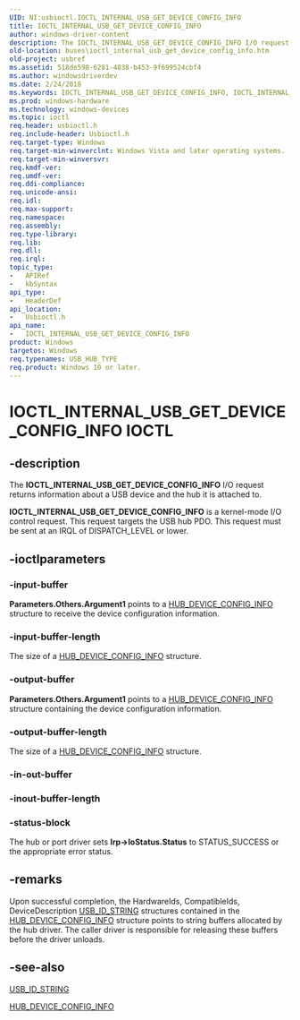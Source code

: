 ```yaml
---
UID: NI:usbioctl.IOCTL_INTERNAL_USB_GET_DEVICE_CONFIG_INFO
title: IOCTL_INTERNAL_USB_GET_DEVICE_CONFIG_INFO
author: windows-driver-content
description: The IOCTL_INTERNAL_USB_GET_DEVICE_CONFIG_INFO I/O request returns information about a USB device and the hub it is attached to.
old-location: buses\ioctl_internal_usb_get_device_config_info.htm
old-project: usbref
ms.assetid: 518de598-6281-4838-b453-9f699524cbf4
ms.author: windowsdriverdev
ms.date: 2/24/2018
ms.keywords: IOCTL_INTERNAL_USB_GET_DEVICE_CONFIG_INFO, IOCTL_INTERNAL_USB_GET_DEVICE_CONFIG_INFO control code [Buses], buses.ioctl_internal_usb_get_device_config_info, usbioctl/IOCTL_INTERNAL_USB_GET_DEVICE_CONFIG_INFO
ms.prod: windows-hardware
ms.technology: windows-devices
ms.topic: ioctl
req.header: usbioctl.h
req.include-header: Usbioctl.h
req.target-type: Windows
req.target-min-winverclnt: Windows Vista and later operating systems.
req.target-min-winversvr: 
req.kmdf-ver: 
req.umdf-ver: 
req.ddi-compliance: 
req.unicode-ansi: 
req.idl: 
req.max-support: 
req.namespace: 
req.assembly: 
req.type-library: 
req.lib: 
req.dll: 
req.irql: 
topic_type:
-	APIRef
-	kbSyntax
api_type:
-	HeaderDef
api_location:
-	Usbioctl.h
api_name:
-	IOCTL_INTERNAL_USB_GET_DEVICE_CONFIG_INFO
product: Windows
targetos: Windows
req.typenames: USB_HUB_TYPE
req.product: Windows 10 or later.
---
```


# IOCTL_INTERNAL_USB_GET_DEVICE_CONFIG_INFO IOCTL


## -description


The <b>IOCTL_INTERNAL_USB_GET_DEVICE_CONFIG_INFO</b> 
   I/O request returns information about a USB device and the hub it is attached to.


<b>IOCTL_INTERNAL_USB_GET_DEVICE_CONFIG_INFO</b> is a kernel-mode I/O control request. This request targets the USB hub PDO. This request must be sent at an IRQL of DISPATCH_LEVEL or lower.


## -ioctlparameters




### -input-buffer

<b>Parameters.Others.Argument1</b> points to a <a href="..\usbioctl\ns-usbioctl-_hub_device_config_info_v1.md">HUB_DEVICE_CONFIG_INFO</a> structure to receive the device configuration information.


### -input-buffer-length

The size of a <a href="..\usbioctl\ns-usbioctl-_hub_device_config_info_v1.md">HUB_DEVICE_CONFIG_INFO</a> structure.


### -output-buffer

<b>Parameters.Others.Argument1</b> points to a <a href="..\usbioctl\ns-usbioctl-_hub_device_config_info_v1.md">HUB_DEVICE_CONFIG_INFO</a> structure containing the device configuration information. 


### -output-buffer-length

The size of a <a href="..\usbioctl\ns-usbioctl-_hub_device_config_info_v1.md">HUB_DEVICE_CONFIG_INFO</a> structure.


### -in-out-buffer



<text></text>




### -inout-buffer-length



<text></text>




### -status-block

The hub or port driver sets <b>Irp-&gt;IoStatus.Status</b> to STATUS_SUCCESS or the appropriate error status.


## -remarks



Upon successful completion, the HardwareIds, CompatibleIds, DeviceDescription <a href="..\usbioctl\ns-usbioctl-_usb_id_string.md">USB_ID_STRING</a> structures contained in the <a href="..\usbioctl\ns-usbioctl-_hub_device_config_info_v1.md">HUB_DEVICE_CONFIG_INFO</a> structure  points to string buffers allocated by the hub driver.  The caller driver is responsible for releasing these buffers before the driver unloads.




## -see-also

<a href="..\usbioctl\ns-usbioctl-_usb_id_string.md">USB_ID_STRING</a>



<a href="..\usbioctl\ns-usbioctl-_hub_device_config_info_v1.md">HUB_DEVICE_CONFIG_INFO</a>



 

 


